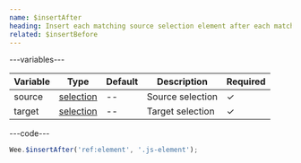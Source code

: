 ```yaml
---
name: $insertAfter
heading: Insert each matching source selection element after each matching target selection
related: $insertBefore
---
```


---variables---

| Variable | Type | Default | Description | Required |
| -- | -- | -- | -- | -- |
| source | [selection](/script#selection) | -- | Source selection | ✓ |
| target | [selection](/script#selection) | -- | Target selection | ✓ |

---code---

```javascript
Wee.$insertAfter('ref:element', '.js-element');
```